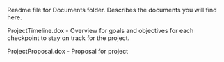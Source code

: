 Readme file for Documents folder. Describes the documents you will find here.

ProjectTimeline.dox - Overview for goals and objectives for each checkpoint to stay on track for the project.

ProjectProposal.dox - Proposal for project
